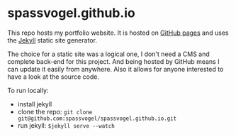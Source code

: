 # spassvogel.github.io

This repo hosts my portfolio website. It is hosted on [GitHub pages](https://pages.github.com/) and uses the [Jekyll](https://jekyllrb.com/) static site generator.

The choice for a static site was a logical one, I don't need a CMS and complete back-end for this project. And being hosted by GitHub means I can update it easily from anywhere. Also it allows for anyone interested to have a look at the source code.

To run locally: 
- install jekyll
- clone the repo: `git clone git@github.com:spassvogel/spassvogel.github.io.git` 
- run jekyll: `$jekyll serve --watch`